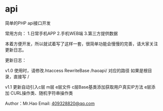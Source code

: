 # api
简单的PHP api接口开发

常用方向：
	1.日常手机APP
	2.手机WEB端
	3.第三方提供数据
	
本着方便开发，所以就试着写了这样一套，很简单功能会慢慢的完善，请大家关注更新日志。

更新日志：

v1.0 
	使用时，请修改.htaccess RewriteBase /haoapi/ 对应的路径 如果是根目录，直接写 /
	
v1.1
	更新自动引入c层 m层 e层文件
	c层Base基类添加获取用户真实IP方法
	e层添加	CURL操作类、随机字符串操作类
	

Author：Mr.Hao 
Email: 409328820@qq.com
